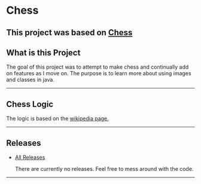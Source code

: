 # Chess
<h2>This project was based on <a href="https://en.wikipedia.org/wiki/Chess">Chess</a></h2>
<h2>What is this Project</h2>
<p>The goal of this project was to attempt to make chess and continually add on features as I move on. The purpose is to learn more about using images and classes in java.</p>
<hr>
<h2>Chess Logic</h2>
<p>The logic is based on the <a href="https://en.wikipedia.org/wiki/Rules_of_chess">wikipedia page.</a></p>
<hr>
<h2>Releases</h2>
<ul>
<li><a href="https://github.com/mbilenko03/Chess/releases">All Releases</a></li>
<p>There are currently no releases. Feel free to mess around with the code.</p>
</ul>
<hr>
